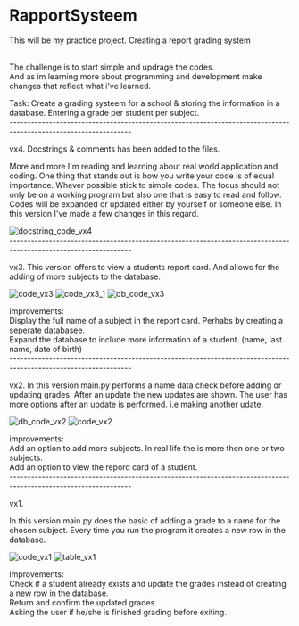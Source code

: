 # RapportSysteem
This will be my practice project. 
Creating a report grading system

</br>The challenge is to start simple and updrage the codes.
</br> And as im learning more about programming and development make changes that reflect what i've learned.

Task: Create a grading systeem for a school & storing the information in a database. 
Entering a grade per student per subject.
</br> ----------------------------------------------------------------------------------------------------------------
</br>

vx4.
Docstrings & comments has been added to the files. 

More and more I'm reading and learning about real world application and coding. One thing that stands out is how you write your code is of equal importance.
Whever possible stick to simple codes. The focus should not only be on a working program but also one that is easy to read and follow. Codes will be expanded or updated either by yourself or someone else. In this version I've made a few changes in this regard.


![docstring_code_vx4](https://user-images.githubusercontent.com/101508384/170393725-4c4e145c-dfca-4d13-92d5-5a1d437334a2.png)
</br> ----------------------------------------------------------------------------------------------------------------
</br>



vx3.
This version offers to view a students report card. And allows for the adding of more subjects to the database.

![code_vx3](https://user-images.githubusercontent.com/101508384/165411193-c2a12e4b-9098-4595-bd31-4cca669c4482.png)
![code_vx3_1](https://user-images.githubusercontent.com/101508384/165411194-ce2a82ec-bc21-460b-ae84-c6e8ec59976d.png)
![db_code_vx3](https://user-images.githubusercontent.com/101508384/165411333-f41a4e85-7666-4330-aca1-296b7835b51f.png)

improvements:
</br>Display the full name of a subject in the report card. Perhabs by creating a seperate databasee. 
</br>Expand the database to include more information of a student. (name, last name, date of birth)
</br> ----------------------------------------------------------------------------------------------------------------
</br>

vx2.
In this version main.py performs a name data check before adding or updating grades.
After an update the new updates are shown.
The user has more options after an update is performed. i.e making another udate.

![db_code_vx2](https://user-images.githubusercontent.com/101508384/164891963-ef7c2c29-781f-4cb5-bfa7-65719c4bd86f.png)
![code_vx2](https://user-images.githubusercontent.com/101508384/164891977-277d2938-68db-4d06-ad3f-87abe8501555.png)

improvements:
</br>Add an option to add more subjects. In real life the is more then one or two subjects.
</br>Add an option to view the repord card of a student.
</br> ----------------------------------------------------------------------------------------------------------------
</br>

vx1.

In this version main.py does the basic of adding a grade to a name for the chosen subject.
Every time you run the program it creates a new row in the database.

![code_vx1](https://user-images.githubusercontent.com/101508384/164482206-9c9b3602-3f7c-4898-b7ec-2ae2fd0ff586.png)
![table_vx1](https://user-images.githubusercontent.com/101508384/164482236-42772574-6fbf-424f-92bf-b845bcfb46d5.png)

improvements: 
</br>Check if a student already exists and update the grades instead of creating a new row in the database.
</br>Return and confirm the updated grades.
</br>Asking the user if he/she is finished grading before exiting. 

